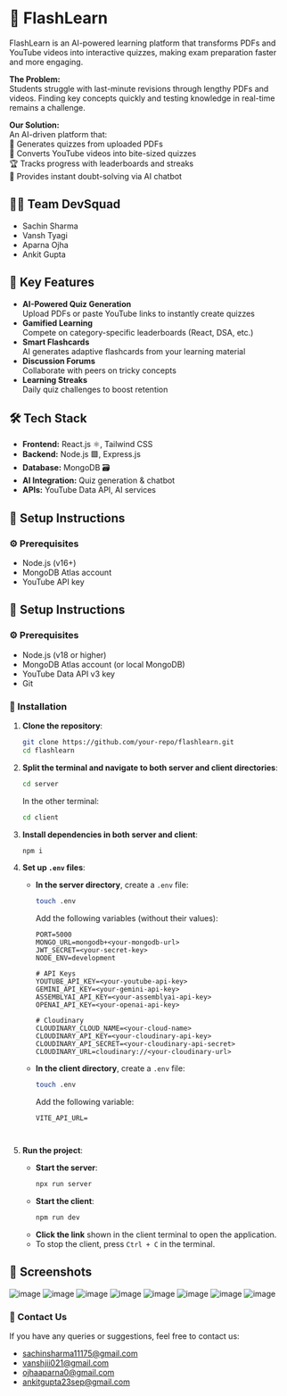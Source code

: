 # 🚀 FlashLearn

FlashLearn is an AI-powered learning platform that transforms PDFs and YouTube videos into interactive quizzes, making exam preparation faster and more engaging. 

**The Problem:**  
Students struggle with last-minute revisions through lengthy PDFs and videos. Finding key concepts quickly and testing knowledge in real-time remains a challenge.

**Our Solution:**  
An AI-driven platform that:  
📄 Generates quizzes from uploaded PDFs  
🎥 Converts YouTube videos into bite-sized quizzes  
🏆 Tracks progress with leaderboards and streaks  
🤖 Provides instant doubt-solving via AI chatbot  

## 👨‍💻 Team DevSquad
- Sachin Sharma  
- Vansh Tyagi  
- Aparna Ojha  
- Ankit Gupta  

## 🌟 Key Features
- **AI-Powered Quiz Generation**  
  Upload PDFs or paste YouTube links to instantly create quizzes  
- **Gamified Learning**  
  Compete on category-specific leaderboards (React, DSA, etc.)  
- **Smart Flashcards**  
  AI generates adaptive flashcards from your learning material  
- **Discussion Forums**  
  Collaborate with peers on tricky concepts  
- **Learning Streaks**  
  Daily quiz challenges to boost retention  

## 🛠 Tech Stack
- **Frontend:** React.js ⚛, Tailwind CSS  
- **Backend:** Node.js 🟩, Express.js  
- **Database:** MongoDB 🗃  
- **AI Integration:** Quiz generation & chatbot  
- **APIs:** YouTube Data API, AI services  

## 🔧 Setup Instructions

### ⚙ Prerequisites
- Node.js (v16+)  
- MongoDB Atlas account  
- YouTube API key  

## 🔧 Setup Instructions

### ⚙ Prerequisites
- Node.js (v18 or higher)
- MongoDB Atlas account (or local MongoDB)
- YouTube Data API v3 key
- Git

### 🚀 Installation

1. **Clone the repository**:
   ```bash
   git clone https://github.com/your-repo/flashlearn.git
   cd flashlearn
   ```

2. **Split the terminal and navigate to both server and client directories**:
   ```bash
   cd server
   ```
   In the other terminal:
   ```bash
   cd client
   ```

3. **Install dependencies in both server and client**:
   ```bash
   npm i
   ```

4. **Set up `.env` files**:
   - **In the server directory**, create a `.env` file:
     ```bash
     touch .env
     ```
     Add the following variables (without their values):
     ```env
     PORT=5000
     MONGO_URL=mongodb+<your-mongodb-url>
     JWT_SECRET=<your-secret-key>
     NODE_ENV=development

     # API Keys
     YOUTUBE_API_KEY=<your-youtube-api-key>
     GEMINI_API_KEY=<your-gemini-api-key>
     ASSEMBLYAI_API_KEY=<your-assemblyai-api-key>
     OPENAI_API_KEY=<your-openai-api-key>

     # Cloudinary
     CLOUDINARY_CLOUD_NAME=<your-cloud-name>
     CLOUDINARY_API_KEY=<your-cloudinary-api-key>
     CLOUDINARY_API_SECRET=<your-cloudinary-api-secret>
     CLOUDINARY_URL=cloudinary://<your-cloudinary-url>
     ```

   - **In the client directory**, create a `.env` file:
     ```bash
     touch .env
     ```
     Add the following variable:
     ```env
     VITE_API_URL=
     


5. **Run the project**:
   - **Start the server**:
     ```bash
     npx run server
     ```
   - **Start the client**:
     ```bash
     npm run dev
     ```
   - **Click the link** shown in the client terminal to open the application.
   - To stop the client, press `Ctrl + C` in the terminal.

## 📸 Screenshots
![image](https://github.com/user-attachments/assets/681c4057-0a9b-4a99-81f2-6f7dc0d6a25b)
![image](https://github.com/user-attachments/assets/f460f9d8-f80f-4d86-bf96-0f678f2653cd)
![image](https://github.com/user-attachments/assets/5c1a1d2f-423a-471f-888a-c25e7f5cf394)
![image](https://github.com/user-attachments/assets/6006daaf-0708-480a-a637-7a0b988a9cb7)
![image](https://github.com/user-attachments/assets/d2006727-0251-4edd-ad2a-ad4113130a2b)
![image](https://github.com/user-attachments/assets/0dc66ee0-ede0-4a80-b5bb-fbb86c780093)
![image](https://github.com/user-attachments/assets/30e7a2dd-6a2d-49b4-b4d5-e35bd7eec405)
![image](https://github.com/user-attachments/assets/2751f546-0f53-406b-887a-1721f546d5ac)







  

### 📩 Contact Us
If you have any queries or suggestions, feel free to contact us:
- sachinsharma11175@gmail.com
- vanshjii021@gmail.com
- ojhaaparna0@gmail.com
- ankitgupta23sep@gmail.com
